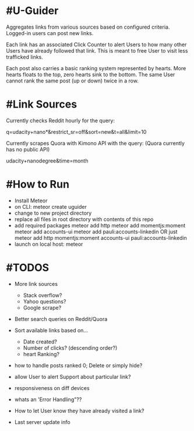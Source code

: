 #U-Guider
===============================================================
Aggregates links from various sources based on configured criteria. Logged-in users can post new links.

Each link has an associated Click Counter to alert Users to how many other Users have
already followed that link. This is meant to free User to visit less trafficked links.

Each post also carries a basic ranking system represented by hearts. More hearts floats to the top, zero hearts sink to the bottom. The same User cannot rank the same post (up or down) twice in a row.


#Link Sources
===============================================================
Currently checks Reddit hourly for the query:

q=udacity+nano*&restrict_sr=off&sort=new&t=all&limit=10

Currently scrapes Quora with Kimono API with the query:
(Quora currently has no public API)

udacity+nanodegree&time=month


#How to Run
===============================================================
- Install Meteor
- on CLI:
	meteor create uguider
- change to new project directory
- replace all files in root directory with contents of this repo
- add required packages
	meteor add http
	meteor add momentjs:moment
	meteor add accounts-ui
	meteor add pauli:accounts-linkedin
	OR just
	meteor add http momentjs:moment accounts-ui pauli:accounts-linkedin
- launch on local host:
	meteor


#TODOS
===============================================================
- More link sources
	- Stack overflow?
	- Yahoo questions?
	- Google scrape?

- Better search queries on Reddit/Quora

- Sort available links based on...
	- Date created?
	- Number of clicks? (descending order?)
	- heart Ranking?

- how to handle posts ranked 0; Delete or simply hide?

- allow User to alert Support about particular link?

- responsiveness on diff devices

- whats an 'Error Handling"??

- How to let User know they have already visited a link?

- Last server update info
